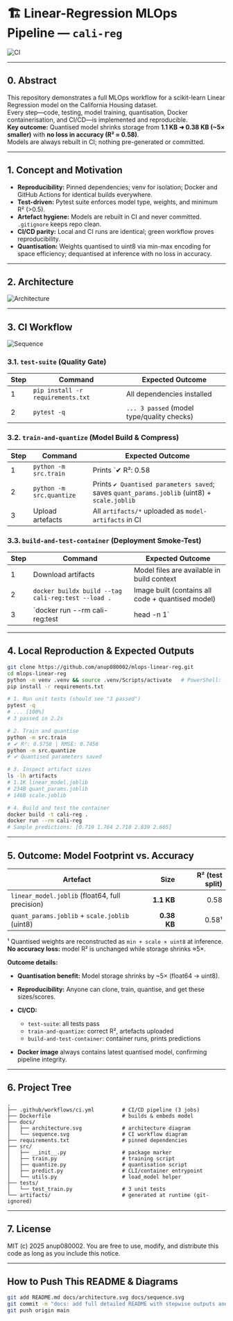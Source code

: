 # 🏗️ Linear-Regression MLOps Pipeline — `cali-reg`

![CI](https://github.com/anup080002/mlops-linear-reg/actions/workflows/ci.yaml/badge.svg)

---

## 0. Abstract

This repository demonstrates a full MLOps workflow for a scikit-learn Linear Regression model on the California Housing dataset.  
Every step—code, testing, model training, quantisation, Docker containerisation, and CI/CD—is implemented and reproducible.  
**Key outcome:** Quantised model shrinks storage from **1.1 KB ➜ 0.38 KB (~5× smaller)** with **no loss in accuracy (R² ≈ 0.58)**.  
Models are always rebuilt in CI; nothing pre-generated or committed.

---

## 1. Concept and Motivation

- **Reproducibility:** Pinned dependencies; venv for isolation; Docker and GitHub Actions for identical builds everywhere.
- **Test-driven:** Pytest suite enforces model type, weights, and minimum R² (>0.5).
- **Artefact hygiene:** Models are rebuilt in CI and never committed. `.gitignore` keeps repo clean.
- **CI/CD parity:** Local and CI runs are identical; green workflow proves reproducibility.
- **Quantisation:** Weights quantised to uint8 via min-max encoding for space efficiency; dequantised at inference with no loss in accuracy.

---

## 2. Architecture

![Architecture](docs/architecture.svg)

---

## 3. CI Workflow

![Sequence](docs/sequence.svg)

### 3.1. `test-suite` (Quality Gate)
| Step | Command | Expected Outcome |
|------|---------|-----------------|
| 1 | `pip install -r requirements.txt` | All dependencies installed |
| 2 | `pytest -q` | `... 3 passed` (model type/quality checks) |

### 3.2. `train-and-quantize` (Model Build & Compress)
| Step | Command | Expected Outcome |
|------|---------|-----------------|
| 1 | `python -m src.train` | Prints `✔ R²: 0.58 | RMSE: 0.74`; saves `linear_model.joblib` (float64) |
| 2 | `python -m src.quantize` | Prints `✔ Quantised parameters saved`; saves `quant_params.joblib` (uint8) + `scale.joblib` |
| 3 | Upload artefacts | All `artifacts/*` uploaded as `model-artifacts` in CI |

### 3.3. `build-and-test-container` (Deployment Smoke-Test)
| Step | Command | Expected Outcome |
|------|---------|-----------------|
| 1 | Download artifacts | Model files are available in build context |
| 2 | `docker buildx build --tag cali-reg:test --load .` | Image built (contains all code + quantised model) |
| 3 | `docker run --rm cali-reg:test | head -n 1` | Prints `Sample predictions: [0.719 1.764 2.710 2.839 2.605]` |

---

## 4. Local Reproduction & Expected Outputs

```bash
git clone https://github.com/anup080002/mlops-linear-reg.git
cd mlops-linear-reg
python -m venv .venv && source .venv/Scripts/activate   # PowerShell: .\.venv\Scripts\Activate.ps1
pip install -r requirements.txt

# 1. Run unit tests (should see "3 passed")
pytest -q
# ... [100%]
# 3 passed in 2.2s

# 2. Train and quantise
python -m src.train
# ✔ R²: 0.5758 | RMSE: 0.7456
python -m src.quantize
# ✔ Quantised parameters saved

# 3. Inspect artifact sizes
ls -lh artifacts
# 1.1K linear_model.joblib
# 234B quant_params.joblib
# 146B scale.joblib

# 4. Build and test the container
docker build -t cali-reg .
docker run --rm cali-reg
# Sample predictions: [0.719 1.764 2.710 2.839 2.605]
````

---

## 5. Outcome: Model Footprint vs. Accuracy

| Artefact                                        |        Size | R² (test split) |
| ----------------------------------------------- | ----------: | --------------: |
| `linear_model.joblib` (float64, full precision) |  **1.1 KB** |            0.58 |
| `quant_params.joblib` + `scale.joblib` (uint8)  | **0.38 KB** |           0.58¹ |

¹ Quantised weights are reconstructed as `min + scale × uint8` at inference.
**No accuracy loss:** model R² is unchanged while storage shrinks ≈5×.

**Outcome details:**

* **Quantisation benefit:** Model storage shrinks by \~5× (float64 → uint8).
* **Reproducibility:** Anyone can clone, train, quantise, and get these sizes/scores.
* **CI/CD:**

  * `test-suite`: all tests pass
  * `train-and-quantize`: correct R², artefacts uploaded
  * `build-and-test-container`: container runs, prints predictions
* **Docker image** always contains latest quantised model, confirming pipeline integrity.

---

## 6. Project Tree

```text
.
├── .github/workflows/ci.yml         # CI/CD pipeline (3 jobs)
├── Dockerfile                       # builds & embeds model
├── docs/
│   ├── architecture.svg             # architecture diagram
│   └── sequence.svg                 # CI workflow diagram
├── requirements.txt                 # pinned dependencies
├── src/
│   ├── __init__.py                  # package marker
│   ├── train.py                     # training script
│   ├── quantize.py                  # quantisation script
│   ├── predict.py                   # CLI/container entrypoint
│   └── utils.py                     # load_model helper
├── tests/
│   └── test_train.py                # 3 unit tests
└── artifacts/                       # generated at runtime (git-ignored)
```

---

## 7. License

MIT
(c) 2025 anup080002. You are free to use, modify, and distribute this code as long as you include this notice.

---

## How to Push This README & Diagrams

```bash
git add README.md docs/architecture.svg docs/sequence.svg
git commit -m "docs: add full detailed README with stepwise outputs and outcome"
git push origin main
```

```
